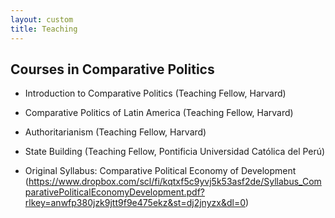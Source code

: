 ```yaml
---
layout: custom
title: Teaching
---
```


## Courses in Comparative Politics

- Introduction to Comparative Politics (Teaching Fellow, Harvard)

- Comparative Politics of Latin America (Teaching Fellow, Harvard)

- Authoritarianism (Teaching Fellow, Harvard)

- State Building (Teaching Fellow, Pontificia Universidad Católica del Perú)
  
- Original Syllabus: Comparative Political Economy of Development (https://www.dropbox.com/scl/fi/kqtxf5c9yvj5k53asf2de/Syllabus_ComparativePoliticalEconomyDevelopment.pdf?rlkey=anwfp380jzk9jtt9f9e475ekz&st=dj2jnyzx&dl=0)
